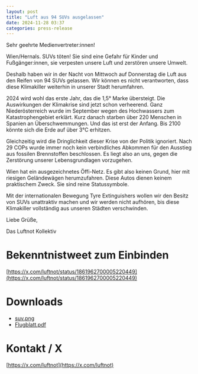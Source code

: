 ```yaml
---
layout: post
title: "Luft aus 94 SUVs ausgelassen"
date: 2024-11-28 03:37
categories: press-release
---
```

Sehr geehrte Medienvertreter:innen!

Wien/Hernals. SUVs töten! Sie sind eine Gefahr für Kinder und Fußgänger:innen, sie verpesten unsere Luft und zerstören unsere Umwelt.

Deshalb haben wir in der Nacht von Mittwoch auf Donnerstag die Luft aus den Reifen von 94 SUVs gelassen. Wir können es nicht verantworten, dass diese Klimakiller weiterhin in unserer Stadt herumfahren.

2024 wird wohl das erste Jahr, das die 1,5° Marke übersteigt. Die Auswirkungen der Klimakrise sind jetzt schon verheerend. Ganz Niederösterreich wurde im September wegen des Hochwassers zum Katastrophengebiet erklärt. Kurz danach starben über 220 Menschen in Spanien an Überschwemmungen. Und das ist erst der Anfang. Bis 2100 könnte sich die Erde auf über 3°C erhitzen.

Gleichzeitig wird die Dringlichkeit dieser Krise von der Politik ignoriert. Nach 29 COPs wurde immer noch kein verbindliches Abkommen für den Ausstieg aus fossilen Brennstoffen beschlossen. Es liegt also an uns, gegen die Zerstörung unserer Lebensgrundlagen vorzugehen.

Wien hat ein ausgezeichnetes Öffi-Netz. Es gibt also keinen Grund, hier mit riesigen Geländewägen herumzufahren. Diese Autos dienen keinem praktischem Zweck. Sie sind reine Statussymbole.

Mit der internationalen Bewegung Tyre Extinguishers wollen wir den Besitz von SUVs unattraktiv machen und wir werden nicht aufhören, bis diese Klimakiller vollständig aus unseren Städten verschwinden.


Liebe Grüße,

Das Luftnot Kollektiv

# Bekenntnistweet zum Einbinden
[https://x.com/luftnot/status/1861962700005220449](https://x.com/luftnot/status/1861962700005220449)

# Downloads
 - [suv.png](/assets/images/2024-11-28/suv.jpg)
 - [Flugblatt.pdf](/assets/docs/Flugblatt.pdf)

# Kontakt / X
[https://x.com/luftnot](https://x.com/luftnot)